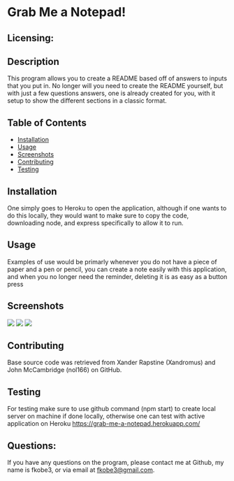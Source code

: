  # Grab Me a Notepad!
  
  ## Licensing: 
  

## Description
This program allows you to create a README based off of answers to inputs that you put in. No longer will you need to create the README yourself, but with just a few questions answers, one is already created for you, with it setup to show the different sections in a classic format.
## Table of Contents
+ [Installation](#installation)
+ [Usage](#usage)
+ [Screenshots](#screenshots)
+ [Contributing](#contributing)
+ [Testing](#testing)

## Installation
  One  simply goes to Heroku to open the application, although if one wants to do this locally, they would want to make sure to copy the code, downloading node, and express specifically to allow it to run.

## Usage
  Examples of use would be primarly whenever you do not have a piece of paper and a pen or pencil, you can create a note easily with this application, and when you no longer need the reminder, deleting it is as easy as a button press
## Screenshots 
<img src="../screenshots/Screenshot54.png">
<img src="../screenshots/Screenshot55.png">
<img src="../screenshots/Screenshot56.png">

## Contributing
  Base source code was retrieved from Xander Rapstine (Xandromus) and John McCambridge (nol166) on GitHub.

## Testing
 For testing make sure to use github command (npm start) to create local server on machine if done locally, otherwise one can test with active application on Heroku  https://grab-me-a-notepad.herokuapp.com/ 
  
## Questions:
If you have any questions on the program, please contact me at Github, my name is fkobe3, or via email at fkobe3@gmail.com.